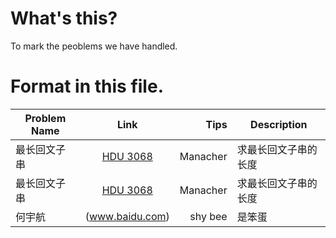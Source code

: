 # What's this?

To mark the peoblems we have handled.


# Format in this file.

| Problem Name | Link | Tips | Description |
| - | :-: | -: | - |
| 最长回文子串 | [HDU 3068](http://acm.hdu.edu.cn/showproblem.php?pid=3068) | Manacher | 求最长回文子串的长度 |
| 最长回文子串 | [HDU 3068](http://acm.hdu.edu.cn/showproblem.php?pid=3068) | Manacher | 求最长回文子串的长度 | 
|何宇航|(www.baidu.com)|shy bee|是笨蛋|

